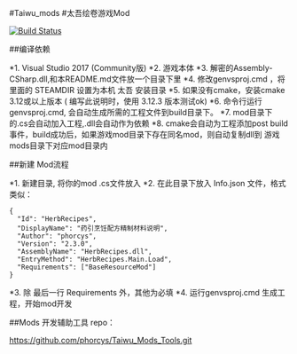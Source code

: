 #Taiwu_mods
#太吾绘卷游戏Mod

[![Build Status](https://travis-ci.com/phorcys/Taiwu_mods.svg?branch=master)](https://travis-ci.com/phorcys/Taiwu_mods)

##编译依赖

*1. Visual Studio 2017 (Community版)
*2. 游戏本体
*3. 解密的Assembly-CSharp.dll,和本README.md文件放一个目录下里
*4. 修改genvsproj.cmd ，将里面的 STEAMDIR 设置为本机 太吾 安装目录
*5. 如果没有cmake，安装cmake  3.12或以上版本  ( 编写此说明时，使用 3.12.3 版本测试ok)
*6. 命令行运行 genvsproj.cmd, 会自动生成所需的工程文件到build目录下。
*7. mod目录下的.cs会自动加入工程,.dll会自动作为依赖
*8. cmake会自动为工程添加post build事件，build成功后，如果游戏mod目录下存在同名mod，则自动复制dll到 游戏mods目录下对应mod目录内

##新建 Mod流程

*1. 新建目录, 将你的mod .cs文件放入
*2. 在此目录下放入 Info.json 文件，格式类似：

    {
      "Id": "HerbRecipes",
      "DisplayName": "药引烹饪配方精制材料说明",
      "Author": "phorcys",
      "Version": "2.3.0",
      "AssemblyName": "HerbRecipes.dll",
      "EntryMethod": "HerbRecipes.Main.Load",
      "Requirements": ["BaseResourceMod"]
    }
    
*3. 除 最后一行 Requirements 外，其他为必填
*4. 运行genvsproj.cmd 生成工程，开始mod开发

##Mods 开发辅助工具 repo：

https://github.com/phorcys/Taiwu_Mods_Tools.git

